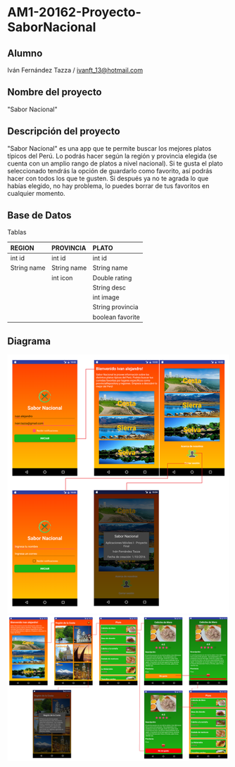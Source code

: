 # AM1-20162-Proyecto-SaborNacional

## Alumno
Iván Fernández Tazza / ivanft_13@hotmail.com

## Nombre del proyecto 
"Sabor Nacional"

## Descripción del proyecto
"Sabor Nacional" es una app que te permite buscar los mejores platos típicos del Perú. Lo podrás hacer según la región y    provincia elegida (se cuenta con un amplio rango de platos a nivel nacional). Si te gusta el plato seleccionado tendrás la opción de guardarlo como favorito, así podrás hacer con todos los que te gusten. Si después ya no te agrada lo que habías elegido, no hay problema, lo puedes borrar de tus favoritos en cualquier momento.  

## Base de Datos
Tablas

| REGION      | PROVINCIA   | PLATO            |
| :---------- | :---------- | :--------------- |
| int id      | int id      | int id           |
| String name | String name | String name      |
|             | int icon    | Double rating    |
|             |             | String desc      |
|             |             | int image        |
|             |             | String provincia |
|             |             | boolean favorite |

## Diagrama

![](https://github.com/isil-pe/AM1-20162-Proyecto-SaborNacional/blob/master/sn_diagrama_a.png)
![](https://github.com/isil-pe/AM1-20162-Proyecto-SaborNacional/blob/master/sn_diagrama_b.png)
